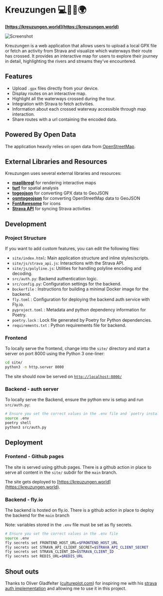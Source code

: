 # Kreuzungen 💻🚴‍♂️🌍

**[https://kreuzungen.world](https://kreuzungen.world)**

![Screenshot](https://kreuzungen.world/img/screenshot.png)

Kreuzungen is a web application that allows users to upload a local GPX file or fetch an activity from Strava and visualize which waterways their route has crossed. It provides an interactive map for users to explore their journey in detail, highlighting the rivers and streams they've encountered.

## Features

- Upload `.gpx` files directly from your device.
- Display routes on an interactive map.
- Highlight all the waterways crossed during the tour.
- Integration with Strava to fetch activities.
- Information about each crossed waterway accessible through map interaction.
- Share routes with a url containing the encoded data.

## Powered By Open Data

The application heavily relies on open data from [OpenStreetMap](https://www.openstreetmap.org/about).

## External Libraries and Resources

Kreuzungen uses several external libraries and resources:

- **[maplibregl](https://maplibre.org/)** for rendering interactive maps
- **[turf](https://turfjs.org/)** for spatial analysis
- **[togeojson](https://github.com/mapbox/togeojson)** for converting GPX data to GeoJSON
- **[osmtogeojson](https://github.com/tyrasd/osmtogeojson)** for converting OpenStreetMap data to GeoJSON
- **[FontAwesome](https://fontawesome.com/)** for icons
- **[Strava API](https://developers.strava.com/)** for syncing Strava activities

## Development

### Project Structure

If you want to add custom features, you can edit the following files:

- `site/index.html`: Main application structure and inline styles/scripts.
- `site/js/strava_api.js`: Interactions with the Strava API.
- `site/js/polyline.js`: Utilities for handling polyline encoding and decoding.
- `src/auth.py`: Backend authentication logic.
- `src/config.py`: Configuration settings for the backend.
- `Dockerfile` : Instructions for building a minimal Docker image for the backend.
- `fly.toml` : Configuration for deploying the backend auth service with Fly.io.
- `pyproject.toml` : Metadata and python dependency information for Poetry.
- `poetry.lock` : Lock file generated by Poetry for Python dependencies.
- `requirements.txt` : Python requirements file for backend.

### Frontend

To locally serve the frontend, change into the `site/` directory and start a server on port 8000 using the Python 3 one-liner:

```bash
cd site/
python3 -m http.server 8000
```

The site should now be served on [`http://localhost:8000/`](http://localhost:8000/)

### Backend - auth server

To locally serve the Backend, ensure the python env is setup and run `src/auth.py`:

```bash
# Ensure you set the correct values in the .env file and `poetry install` has been done.
source .env
poetry shell
python3 src/auth.py
```

## Deployment

### Frontend - Github pages

The site is served using github pages. There is a github action in place to serve all content in the `site/` subdir for the `main` branch.

The site gets deployed to [https://kreuzungen.world](https://kreuzungen.world).

### Backend - fly.io

The backend is hosted on fly.io. There is a github action in place to deploy the backend for the `main` branch

Note: variables stored in the `.env` file must be set as fly secrets.

```bash
# Ensure you set the correct values in the .env file
source .env
fly secrets set FRONTEND_HOST_URL=$FRONTEND_HOST_URL
fly secrets set STRAVA_API_CLIENT_SECRET=$STRAVA_API_CLIENT_SECRET
fly secrets set STRAVA_CLIENT_ID=$STRAVA_CLIENT_ID
fly secrets set REDIS_URL=$REDIS_URL
```

## Shout outs

Thanks to Oliver Gladfelter ([cultureplot.com](https://cultureplot.com)) for inspiring me with his [strava auth implementation](https://github.com/OGladfelter/strava-dashboard/blob/main/js/strava_api.js) and allowing me to use it in this project.
